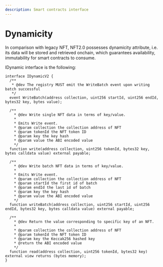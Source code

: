 ```yaml
---
description: Smart contracts interface
---
```


# Dynamicity

In comparison with legacy NFT, NFT2.0 possesses dynamicity attribute, i.e. its data will be stored and retrieved onchain, which guarantees availability, immutability for smart contracts to consume.

IDynamic interface is the following:

```solidity
interface IDynamicV2 {
  /**
   * @dev The registry MUST emit the WriteBatch event upon writing batch successful
   */
  event WriteBatch(address collection, uint256 startId, uint256 endId, bytes32 key, bytes value);

  /**
    * @dev Write single NFT data in terms of key/value.
    *   
    * Emits Write event.
    * @param collection the collection address of NFT
    * @param tokenId the NFT token ID
    * @param key the key hash
    * @param value the ABI encoded value
    */
  function write(address collection, uint256 tokenId, bytes32 key, bytes calldata value) external payable;

  /**
    * @dev Write batch NFT data in terms of key/value.
    *   
    * Emits Write event.
    * @param collection the collection address of NFT
    * @param startId the first id of batch
    * @param endId the last id of batch
    * @param key the key hash
    * @param value the ABI encoded value
    */
  function writeBatch(address collection, uint256 startId, uint256 endId, bytes32 key, bytes calldata value) external payable;

  /**
    * @dev Return the value corresponding to specific key of an NFT.
    *   
    * @param collection the collection address of NFT
    * @param tokenId the NFT token ID
    * @param key the Keccak256 hashed key
    * @return the ABI encoded value
    */
  function read(address collection, uint256 tokenId, bytes32 key) external view returns (bytes memory);  
}
```
